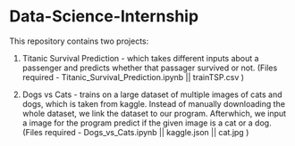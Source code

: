 # Data-Science-Internship

This repository contains two projects:
  1. Titanic Survival Prediction - which takes different inputs about a passenger and predicts whether that passager survived or       not.
     (Files required - Titanic_Survival_Prediction.ipynb || trainTSP.csv )
     
  2. Dogs vs Cats - trains on a large dataset of multiple images of cats and dogs, which is taken from kaggle. Instead of              manually downloading the whole dataset, we link the dataset to our program. Afterwhich, we input a image for the program
      predict if the given image is a cat or a dog.
     (Files required - Dogs_vs_Cats.ipynb || kaggle.json || cat.jpg )
